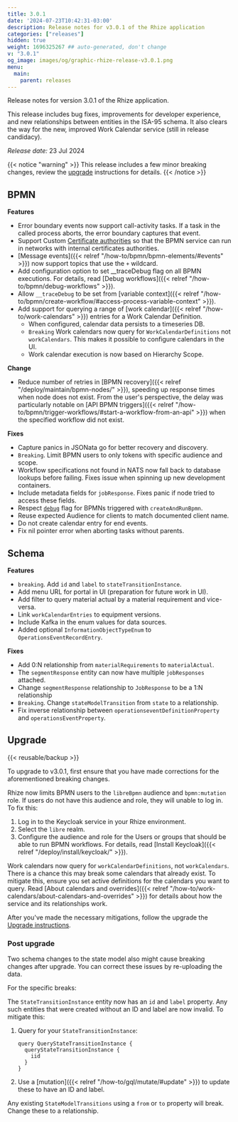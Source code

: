 ```yaml
---
title: 3.0.1
date: '2024-07-23T10:42:31-03:00'
description: Release notes for v3.0.1 of the Rhize application
categories: ["releases"]
hidden: true
weight: 1696325267 ## auto-generated, don't change
v: "3.0.1"
og_image: images/og/graphic-rhize-release-v3.0.1.png
menu:
  main:
    parent: releases
---
```


Release notes for version 3.0.1 of the Rhize application.

This release includes bug fixes, improvements for developer experience, and new relationships between entities in the ISA-95 schema.
It also clears the way for the new, improved Work Calendar service (still in release candidacy).

_Release date:_
23 Jul 2024

{{< notice "warning" >}}
This release includes a few minor breaking changes, review the [upgrade](#upgrade) instructions for details.
{{< /notice >}}

## BPMN

**Features**

- Error boundary events now support call-activity tasks. If a task in the called process aborts, the error boundary captures that event.
- Support Custom [Certificate authorities](https://en.wikipedia.org/wiki/Certificate_authority) so that the BPMN service can run in networks with internal certificates authorities.
- [Message events]({{< relref "/how-to/bpmn/bpmn-elements/#events" >}}) now support topics that use the `+` wildcard.
- Add configuration option to set __traceDebug flag on all BPMN executions. For details, read [Debug workflows]({{< relref "/how-to/bpmn/debug-workflows" >}}).
- Allow `__traceDebug` to be set from [variable context]({{< relref "/how-to/bpmn/create-workflow/#access-process-variable-context" >}}).
- Add support for querying a range of [work calendar]({{< relref "/how-to/work-calendars" >}}) entries for a Work Calendar Definition.
  - When configured, calendar data persists to a timeseries DB.
  - `Breaking` Work calendars now query for `WorkCalendarDefinitions` not `workCalendars`.
  This makes it possible to configure calendars in the UI.
  - Work calendar execution is now based on Hierarchy Scope.

**Change**
- Reduce number of retries in [BPMN recovery]({{< relref "/deploy/maintain/bpmn-nodes/" >}}), speeding up response times when node does not exist.
From the user's perspective, the delay was particularly notable on [API BPMN triggers]({{< relref "/how-to/bpmn/trigger-workflows/#start-a-workflow-from-an-api" >}}) when the specified workflow did not exist.

**Fixes**
- Capture panics in JSONata go for better recovery and discovery.
- `Breaking`. Limit BPMN users to only tokens with specific audience and scope.
- Workflow specifications not found in NATS now fall back to database lookups before failing.
  Fixes issue when spinning up new development containers.
- Include metadata fields for `jobResponse`. Fixes panic if node tried to access these fields.
- Respect [`debug`](/how-to/bpmn/debug-workflows/#adding-the-debug-flag) flag for BPMNs triggered with `createAndRunBpmn`.
- Reuse expected Audience for clients to match documented client name.
- Do not create calendar entry for end events.
- Fix nil pointer error when aborting tasks without parents.


## Schema

**Features**
- `breaking`. Add `id` and `label` to `stateTransitionInstance`.
- Add menu URL for portal in UI (preparation for future work in UI).
- Add filter to query material actual by a material requirement and vice-versa.
- Link `workCalendarEntries` to equipment versions.
- Include Kafka in the enum values for data sources.
- Added optional `InformationObjectTypeEnum` to `OperationsEventRecordEntry`.

**Fixes**
- Add 0:N relationship from `materialRequirements` to `materialActual`.
- The `segmentResponse` entity can now have multiple `jobResponses` attached.
- Change `segmentResponse` relationship to `JobResponse` to be a 1:N relationship
- `Breaking`. Change `stateModelTransition` from `state` to a relationship.
- Fix inverse relationship between `operationseventDefinitionProperty` and `operationsEventProperty`.

## Upgrade

{{< reusable/backup >}}

To upgrade to v3.0.1, first ensure that you have made corrections for the aforementioned breaking changes.

Rhize now limits BPMN users to the `libreBpmn` audience and `bpmn:mutation` role.
If users do not have this audience and role, they will unable to log in.
To fix this:
1. Log in to the Keycloak service in your Rhize environment.
2. Select the `libre` realm.
3. Configure the audience and role for the Users or groups that should be able to run BPMN workflows. For details, read [Install Keycloak]({{< relref "/deploy/install/keycloak/" >}}).

Work calendars now query for `workCalendarDefinitions`, not `workCalendars`.
There is a chance this may break some calendars that already exist.
To mitigate this, ensure you set active definitions for the calendars you want to query.
Read [About calendars and overrides]({{< relref "/how-to/work-calendars/about-calendars-and-overrides" >}}) for details about how the service and its relationships work.

After you've made the necessary mitigations, follow the upgrade the [Upgrade instructions](/deploy/upgrade).

### Post upgrade

Two schema changes to the state model also might cause breaking changes after upgrade.
You can correct these issues by re-uploading the data.

For the specific breaks:

The `StateTransitionInstance` entity now has an `id` and `label` property.
Any such entities that were created without an ID and label are now invalid.
To mitigate this:
1. Query for your `StateTransitionInstance`:
   ```gql
   query QueryStateTransitionInstance {
     queryStateTransitionInstance {
       iid
     }
   }
   ```
2. Use a [mutation]({{< relref "/how-to/gql/mutate/#update" >}}) to update these to have an ID and label.

Any existing `StateModelTransitions` using a `from` or `to` property will break. Change these to a relationship.

